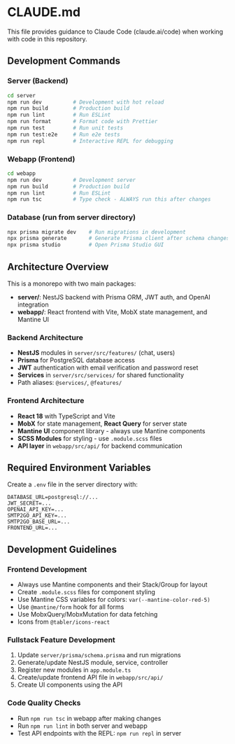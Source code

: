 # CLAUDE.md

This file provides guidance to Claude Code (claude.ai/code) when working with code in this repository.

## Development Commands

### Server (Backend)
```bash
cd server
npm run dev          # Development with hot reload
npm run build        # Production build
npm run lint         # Run ESLint
npm run format       # Format code with Prettier
npm run test         # Run unit tests
npm run test:e2e     # Run e2e tests
npm run repl         # Interactive REPL for debugging
```

### Webapp (Frontend)
```bash
cd webapp
npm run dev          # Development server
npm run build        # Production build
npm run lint         # Run ESLint
npm run tsc          # Type check - ALWAYS run this after changes
```

### Database (run from server directory)
```bash
npx prisma migrate dev    # Run migrations in development
npx prisma generate       # Generate Prisma client after schema changes
npx prisma studio         # Open Prisma Studio GUI
```

## Architecture Overview

This is a monorepo with two main packages:
- **server/**: NestJS backend with Prisma ORM, JWT auth, and OpenAI integration
- **webapp/**: React frontend with Vite, MobX state management, and Mantine UI

### Backend Architecture
- **NestJS** modules in `server/src/features/` (chat, users)
- **Prisma** for PostgreSQL database access
- **JWT** authentication with email verification and password reset
- **Services** in `server/src/services/` for shared functionality
- Path aliases: `@services/`, `@features/`

### Frontend Architecture
- **React 18** with TypeScript and Vite
- **MobX** for state management, **React Query** for server state
- **Mantine UI** component library - always use Mantine components
- **SCSS Modules** for styling - use `.module.scss` files
- **API layer** in `webapp/src/api/` for backend communication

## Required Environment Variables

Create a `.env` file in the server directory with:
```
DATABASE_URL=postgresql://...
JWT_SECRET=...
OPENAI_API_KEY=...
SMTP2GO_API_KEY=...
SMTP2GO_BASE_URL=...
FRONTEND_URL=...
```

## Development Guidelines

### Frontend Development
- Always use Mantine components and their Stack/Group for layout
- Create `.module.scss` files for component styling
- Use Mantine CSS variables for colors: `var(--mantine-color-red-5)`
- Use `@mantine/form` hook for all forms
- Use MobxQuery/MobxMutation for data fetching
- Icons from `@tabler/icons-react`

### Fullstack Feature Development
1. Update `server/prisma/schema.prisma` and run migrations
2. Generate/update NestJS module, service, controller
3. Register new modules in `app.module.ts`
4. Create/update frontend API file in `webapp/src/api/`
5. Create UI components using the API

### Code Quality Checks
- Run `npm run tsc` in webapp after making changes
- Run `npm run lint` in both server and webapp
- Test API endpoints with the REPL: `npm run repl` in server